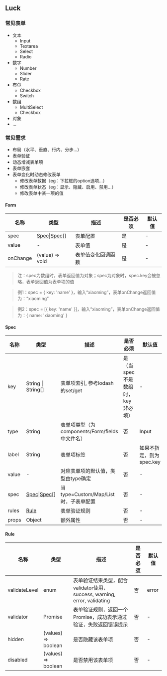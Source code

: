 ## Luck

### 常见表单

- 文本
  - Input
  - Textarea
  - Select
  - Radio
- 数字
  - Number
  - Slider
  - Rate
- 布尔
  - Checkbox
  - Switch
- 数组
  - MultiSelect
  - Checkbox
- 对象
- ...

### 常见需求

- 布局（水平、垂直、行内、分步...）
- 表单验证
- 动态增减表单项
- 表单嵌套
- 表单变化时动态修改表单
  - 修改表单数据（eg：下拉框的option选项...）
  - 修改表单状态（eg：显示、隐藏、启用、禁用...）
  - 修改表单中某一项的值


#### Form
| 名称 | 类型 | 描述 | 是否必须 | 默认值 |
| ---- | ---- | ---- | ---- | ---- |
| spec | [Spec](#Spec)\|[Spec](#Spec)[] | 表单配置 | 是 | - |
| value | - | 表单值 | 是 | - |
| onChange | (value) => void | 表单值变化回调函数 | 是 | - |

> 注：spec为数组时，表单返回值为对象；spec为对象时，spec.key会被忽略，表单返回值为表单项的值

> 例1：spec = { key: 'name' }，输入“xiaoming”，表单onChange返回值为：“xiaoming”

> 例2：spec = [{ key: 'name' }]，输入“xiaoming”，表单onChange返回值为：{ name: 'xiaoming' }

#### Spec
| 名称 | 类型 | 描述 | 是否必须 | 默认值 |
| ---- | ---- | ---- | ---- | ---- |
| key | String \| String[] | 表单项索引, 参考lodash的set/get | 是（当spec不是数组时，key非必填） | - |
| type | String | 表单项类型（为components/Form/fields中文件名）| 否 | Input |
| label | String | 表单项标签 | 否 | 如果不指定，则为spec.key |
| value | - | 对应表单项的默认值，类型由type确定 | 否 | - |
| spec | [Spec](#Spec)\|[Spec](#Spec)[] | 当type=Custom/Map/List时，子表单配置 | 否 | - |
| rules | [Rule](#Rule) | 表单验证规则 | 否 | - |
| props | Object | 额外属性 | 否 | - |

#### Rule
| 名称 | 类型 | 描述 | 是否必须 | 默认值 |
| ---- | ---- | ---- | ---- | ---- |
| validateLevel | enum | 表单验证结果类型，配合validator使用，success, warning, error, validating | 否 | error |
| validator | Promise | 表单验证规则，返回一个Promise，成功表示通过验证，失败返回错误提示 | 否 | - |
| hidden | (values) => boolean | 是否隐藏该表单项 | 否 | - |
| disabled | (values) => boolean | 是否禁用该表单项 | 否 | - |